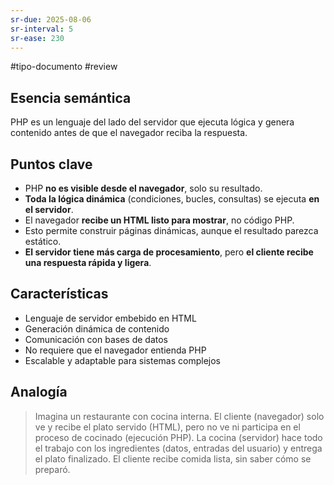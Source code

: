 ```yaml
---
sr-due: 2025-08-06
sr-interval: 5
sr-ease: 230
---
```


#tipo-documento #review  
## Esencia semántica
PHP es un lenguaje del lado del servidor que ejecuta lógica y genera contenido antes de que el navegador reciba la respuesta. 
## Puntos clave
- PHP **no es visible desde el navegador**, solo su resultado.
- **Toda la lógica dinámica** (condiciones, bucles, consultas) se ejecuta **en el servidor**.
- El navegador **recibe un HTML listo para mostrar**, no código PHP.
- Esto permite construir páginas dinámicas, aunque el resultado parezca estático.
- **El servidor tiene más carga de procesamiento**, pero **el cliente recibe una respuesta rápida y ligera**.
## Características
- Lenguaje de servidor embebido en HTML
- Generación dinámica de contenido
- Comunicación con bases de datos
- No requiere que el navegador entienda PHP
- Escalable y adaptable para sistemas complejos
## Analogía
> Imagina un restaurante con cocina interna. El cliente (navegador) solo ve y recibe el plato servido (HTML), pero no ve ni participa en el proceso de cocinado (ejecución PHP). La cocina (servidor) hace todo el trabajo con los ingredientes (datos, entradas del usuario) y entrega el plato finalizado. El cliente recibe comida lista, sin saber cómo se preparó.
